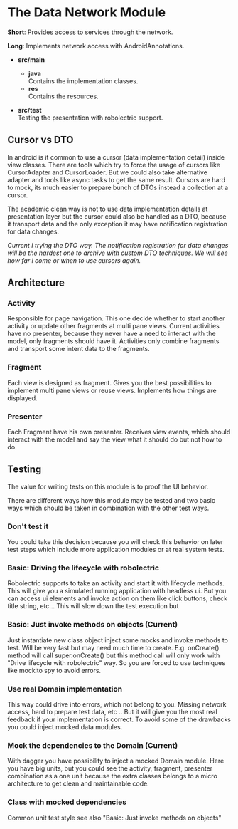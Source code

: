 # The Data Network Module

**Short**: Provides access to services through the network.

**Long**: Implements network access with AndroidAnnotations.

* **src/main**
    * **java** <br>
        Contains the implementation classes.
    * **res** <br>
        Contains the resources.

* **src/test** <br>
    Testing the presentation with robolectric support.

## Cursor vs DTO

In android is it common to use a cursor (data implementation detail) inside view classes. There
are tools which try to force the usage of cursors like CursorAdapter and CursorLoader. But we could
also take alternative adapter and tools like async tasks to get the same result. Cursors are hard
to mock, its much easier to prepare bunch of DTOs instead a collection at a cursor.

The academic clean way is not to use data implementation details at presentation layer but the
cursor could also be handled as a DTO, because it transport data and the only exception it may have
notification registration for data changes.

*Current I trying the DTO way. The notification registration for data changes will be the hardest
one to archive with custom DTO techniques. We will see how far i come or when to use cursors again.*

## Architecture

### Activity
Responsible for page navigation. This one decide whether to start another activity or update
other fragments at multi pane views. Current activities have no presenter, because they never have
a need to interact with the model, only fragments should have it. Activities only combine fragments
and transport some intent data to the fragments.

### Fragment
Each view is designed as fragment. Gives you the best possibilities to implement multi pane views
or reuse views. Implements how things are displayed.

### Presenter
Each Fragment have his own presenter. Receives view events, which should interact with the model
and say the view what it should do but not how to do.

## Testing

The value for writing tests on this module is to proof the UI behavior.

There are different ways how this module may be tested and two basic ways which should be
taken in combination with the other test ways.

### Don't test it

You could take this decision because you will check this behavior on later test steps
which include more application modules or at real system tests.

### Basic: Driving the lifecycle with robolectric

Robolectric supports to take an activity and start it with lifecycle methods. This will give you
a simulated running application with headless ui. But you can access ui elements and invoke action
on them like click buttons, check title string, etc... This will slow down the test execution but

### Basic: Just invoke methods on objects (Current)

Just instantiate new class object inject some mocks and invoke methods to test. Will be very fast
but may need much time to create. E.g. onCreate() method will call super.onCreate() but this
method call will only work with "Drive lifecycle with robolectric" way. So you are forced to use
techniques like mockito spy to avoid errors.

### Use real Domain implementation

This way could drive into errors, which not belong to you. Missing network access, hard to prepare
test data, etc .. But it will give you the most real feedback if your implementation is correct. To
avoid some of the drawbacks you could inject mocked data modules.

### Mock the dependencies to the Domain (Current)

With dagger you have possibility to inject a mocked Domain module. Here you have big units, but
you could see the activity, fragment, presenter combination as a one unit because the extra classes
belongs to a micro architecture to get clean and maintainable code.

### Class with mocked dependencies

Common unit test style see also "Basic: Just invoke methods on objects"
